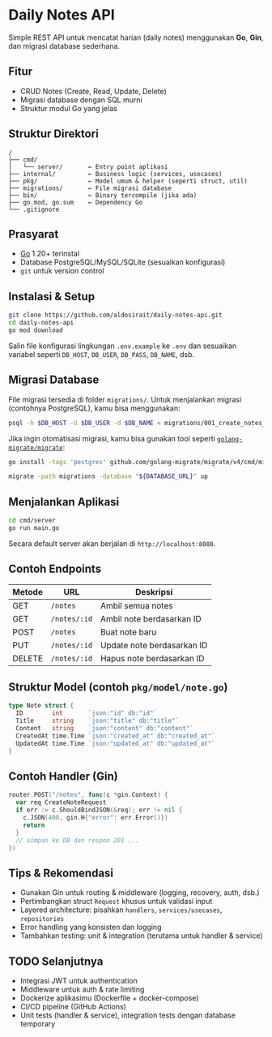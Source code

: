 
# Daily Notes API

Simple REST API untuk mencatat harian (daily notes) menggunakan **Go**, **Gin**, dan migrasi database sederhana.

##  Fitur
- CRUD Notes (Create, Read, Update, Delete)
- Migrasi database dengan SQL murni
- Struktur modul Go yang jelas

##  Struktur Direktori

```
/
├── cmd/
│   └── server/       ← Entry point aplikasi
├── internal/         ← Business logic (services, usecases)
├── pkg/              ← Model umum & helper (seperti struct, util)
├── migrations/       ← File migrasi database
├── bin/              ← Binary ter­compile (jika ada)
├── go.mod, go.sum    ← Dependency Go
└── .gitignore
```

##  Prasyarat

- [Go](https://go.dev) 1.20+ terinstal
- Database PostgreSQL/MySQL/SQLite (sesuaikan konfigurasi)
- `git` untuk version control

##  Instalasi & Setup

```bash
git clone https://github.com/aldosirait/daily-notes-api.git
cd daily-notes-api
go mod download
```

Salin file konfigurasi lingkungan `.env.example` ke `.env` dan sesuaikan variabel seperti `DB_HOST`, `DB_USER`, `DB_PASS`, `DB_NAME`, dsb.

##  Migrasi Database

File migrasi tersedia di folder `migrations/`. Untuk menjalankan migrasi (contohnya PostgreSQL), kamu bisa menggunakan:

```bash
psql -h $DB_HOST -U $DB_USER -d $DB_NAME < migrations/001_create_notes_table.sql
```

Jika ingin otomatisasi migrasi, kamu bisa gunakan tool seperti [`golang-migrate/migrate`](https://github.com/golang-migrate/migrate):

```bash
go install -tags 'postgres' github.com/golang-migrate/migrate/v4/cmd/migrate@latest

migrate -path migrations -database "${DATABASE_URL}" up
```

##  Menjalankan Aplikasi

```bash
cd cmd/server
go run main.go
```

Secara default server akan berjalan di `http://localhost:8080`.

##  Contoh Endpoints

| Metode | URL             | Deskripsi                       |
|--------|------------------|----------------------------------|
| GET    | `/notes`         | Ambil semua notes                |
| GET    | `/notes/:id`     | Ambil note berdasarkan ID        |
| POST   | `/notes`         | Buat note baru                   |
| PUT    | `/notes/:id`     | Update note berdasarkan ID       |
| DELETE | `/notes/:id`     | Hapus note berdasarkan ID        |

##  Struktur Model (contoh `pkg/model/note.go`)

```go
type Note struct {
  ID        int       `json:"id" db:"id"`
  Title     string    `json:"title" db:"title"`
  Content   string    `json:"content" db:"content"`
  CreatedAt time.Time `json:"created_at" db:"created_at"`
  UpdatedAt time.Time `json:"updated_at" db:"updated_at"`
}
```

##  Contoh Handler (Gin)

```go
router.POST("/notes", func(c *gin.Context) {
  var req CreateNoteRequest
  if err := c.ShouldBindJSON(&req); err != nil {
    c.JSON(400, gin.H{"error": err.Error()})
    return
  }
  // simpan ke DB dan respon 201 ...
})
```

##  Tips & Rekomendasi

- Gunakan Gin untuk routing & middleware (logging, recovery, auth, dsb.)
- Pertimbangkan struct `Request` khusus untuk validasi input
- Layered architecture: pisahkan `handlers`, `services/usecases`, `repositories`
- Error handling yang konsisten dan logging
- Tambahkan testing: unit & integration (terutama untuk handler & service)

##  TODO Selanjutnya

- Integrasi JWT untuk authentication
- Middleware untuk auth & rate limiting
- Dockerize aplikasimu (Dockerfile + docker-compose)
- CI/CD pipeline (GitHub Actions)
- Unit tests (handler & service), integration tests dengan database temporary
